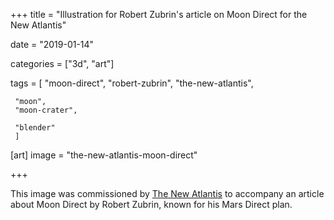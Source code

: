 +++
title = "Illustration for Robert Zubrin's article on Moon Direct for the New Atlantis"

date = "2019-01-14"

categories = ["3d", "art"]

tags = [
     "moon-direct",
     "robert-zubrin",
     "the-new-atlantis",
     
     "moon",
     "moon-crater",
     
     "blender"
     ]

[art]
image = "the-new-atlantis-moon-direct"

+++

This image was commissioned by [The New
Atlantis](https://www.thenewatlantis.com/publications/moon-direct) to
accompany an article about Moon Direct by Robert Zubrin, known for his Mars
Direct plan.
